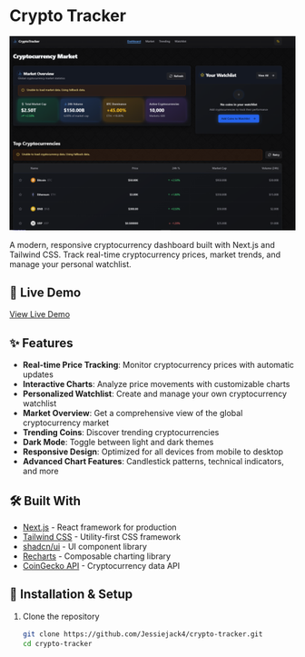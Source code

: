 # Crypto Tracker

![Crypto Tracker](https://github.com/Jessiejack4/crypto-tracker/blob/main/Screenhot.PNG?raw=true)

A modern, responsive cryptocurrency dashboard built with Next.js and Tailwind CSS. Track real-time cryptocurrency prices, market trends, and manage your personal watchlist.

## 🚀 Live Demo

[View Live Demo](https://cryptocointracking.netlify.app) <!-- Replace this URL with your actual Netlify URL once deployed -->

## ✨ Features

- **Real-time Price Tracking**: Monitor cryptocurrency prices with automatic updates
- **Interactive Charts**: Analyze price movements with customizable charts
- **Personalized Watchlist**: Create and manage your own cryptocurrency watchlist
- **Market Overview**: Get a comprehensive view of the global cryptocurrency market
- **Trending Coins**: Discover trending cryptocurrencies
- **Dark Mode**: Toggle between light and dark themes
- **Responsive Design**: Optimized for all devices from mobile to desktop
- **Advanced Chart Features**: Candlestick patterns, technical indicators, and more

## 🛠️ Built With

- [Next.js](https://nextjs.org/) - React framework for production
- [Tailwind CSS](https://tailwindcss.com/) - Utility-first CSS framework
- [shadcn/ui](https://ui.shadcn.com/) - UI component library
- [Recharts](https://recharts.org/) - Composable charting library
- [CoinGecko API](https://www.coingecko.com/en/api) - Cryptocurrency data API

## 🔧 Installation & Setup

1. Clone the repository
   ```bash
   git clone https://github.com/Jessiejack4/crypto-tracker.git
   cd crypto-tracker

